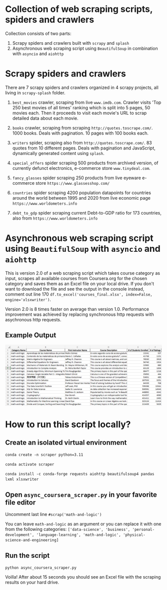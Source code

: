 # Collection of web scraping scripts, spiders and crawlers

Collection consists of two parts:

1. Scrapy spiders and crawlers built with `scrapy` and `splash`
2. Asynchronous web scraping script using `BeautifulSoup` in combination with `asyncio` and `aiohttp`

# Scrapy spiders and crawlers

There are 7 scrapy spiders and crawlers organized in 4 scrapy projects, all living in `scrapy-splash` folder.

1. `best_movies` crawler, scraping from live `www.imdb.com`. Crawler visits 'Top 250 best movies of all times' ranking which is split into 5 pages, 50 movies each. Then it proceeds to visit each movie's URL to scrap detailed data about each movie.

2. `books` crawler, scraping from scraping `http://quotes.toscrape.com/`. 1000 books. Deals with pagination. 10 pages with 100 books each.

3. `writers` spider, scraping also from `http://quotes.toscrape.com/`. 83 quotes from 10 different pages. Deals with pagination and JavaScript, dynamically generated content using `splash`.

4. `special_offers` spider scraping 500 products from archived version, of currently defunct electronics, e-commerce store `www.tinydeal.com`.

5. `fancy_glasses` spider scraping 250 products from live eyeware e-commerce store `https://www.glassesshop.com/`

6. `countries` spider scraping 4200 population datapoints for countries around the world between 1995 and 2020 from live economic page `https://www.worldometers.info`

7. `debt_to_gdp` spider scraping current Debt-to-GDP ratio for 173 countries, also from `https://www.worldometers.info`

# Asynchronous web scraping script using `BeautifulSoup` with `asyncio` and `aiohttp`

This is version 2.0 of a web scraping script which takes course category as input, scrapes all available courses from Coursera.org for the chosen category and saves them as an Excel file on your local drive. If you don't want to download the file and see the output in the console instead, comment out line 170 `df.to_excel('courses_final.xlsx', index=False, engine='xlsxwriter')`.

Version 2.0 is 8 times faster on average than version 1.0. Performance improvement was achieved by replacing synchronous http requests with asychronous http requests.

## Example Output

![](/images/excel-output.png)

# How to run this script locally?

## Create an isolated virtual environment


`conda create -n scraper python=3.11`

`conda activate scraper`

`conda install -c conda-forge requests aiohttp beautifulsoup4 pandas lxml xlsxwriter`

## Open `async_coursera_scraper.py` in your favorite file editor


Uncomment last line `#scrap('math-and-logic')`

You can leave `math-and-logic` as an argument or you can replace it with one from the following categories:
`['data-science', 'business', 'personal-development', 'language-learning', 'math-and-logic', 'physical-science-and-engineering]`

## Run the script


`python async_coursera_scraper.py`

Voilla! After about 15 seconds you should see an Excel file with the scraping results on your hard drive.